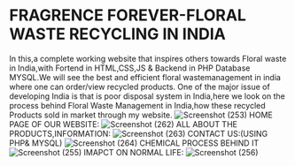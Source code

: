 # FRAGRENCE FOREVER-FLORAL WASTE RECYCLING IN INDIA
In this,a complete working website that inspires others towards Floral waste in India,with Fortend in HTML,CSS,JS &amp; Backend in PHP Database MYSQL.We will see the best and efficient floral wastemanagement in india where one can order/view recycled products.
One of the major issue of developing India is that is poor disposal system in India,here we look on the process behind Floral Waste Management in India,how these recycled Products sold in market through my website.
![Screenshot (253)](https://user-images.githubusercontent.com/78752052/128878910-1c4b50bf-7c1e-4da5-82fd-67faf3090c5b.png)
HOME PAGE OF OUR WEBSITE:
![Screenshot (262)](https://user-images.githubusercontent.com/78752052/128878954-c9595bba-eec4-4a43-9216-889015f13c99.png)
ALL ABOUT THE PRODUCTS,INFORMATION:
![Screenshot (263)](https://user-images.githubusercontent.com/78752052/128878975-7d160c38-a06b-4846-924a-2bd77455433a.png)
CONTACT US:(USING PHP& MYSQL)
![Screenshot (264)](https://user-images.githubusercontent.com/78752052/128879014-c694adc6-9da9-4adf-96ae-53e4953e6551.png)
CHEMICAL PROCESS BEHIND IT
![Screenshot (255)](https://user-images.githubusercontent.com/78752052/128879068-9ac6750a-b890-4a57-9c53-1485e55b0a68.png)
IMAPCT ON NORMAL LIFE:
![Screenshot (256)](https://user-images.githubusercontent.com/78752052/128879104-406030e3-2e65-4585-bf04-e149aad2f7e6.png)



